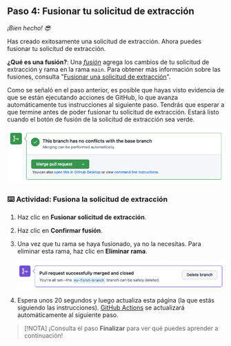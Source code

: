 <!--
  <<< Notas del autor: Paso 4 >>>
  Solo una nota histórica: la versión anterior de este paso requería responder
  a una revisión de solicitud de extracción antes de fusionar. La versión anterior también manejaba
  si los usuarios cerraban accidentalmente sin fusionar.
-->

## Paso 4: Fusionar tu solicitud de extracción

_¡Bien hecho! :sunglasses:_

Has creado exitosamente una solicitud de extracción. Ahora puedes fusionar tu solicitud de extracción.

**¿Qué es una fusión?**: Una _[fusión](https://docs.github.com/en/get-started/quickstart/github-glossary#merge)_ agrega los cambios de tu solicitud de extracción y rama en la rama `main`. Para obtener más información sobre las fusiones, consulta "[Fusionar una solicitud de extracción](https://docs.github.com/en/pull-requests/collaborating-with-pull-requests/incorporating-changes-from-a-pull-request/merging-a-pull-request)".

Como se señaló en el paso anterior, es posible que hayas visto evidencia de que se están ejecutando acciones de GitHub, lo que avanza automáticamente tus instrucciones al siguiente paso. Tendrás que esperar a que termine antes de poder fusionar tu solicitud de extracción. Estará listo cuando el botón de fusión de la solicitud de extracción sea verde.

![captura de pantalla del botón verde de fusión de solicitud de extracción](/images/Green-merge-pull-request.png)

### :keyboard: Actividad: Fusiona la solicitud de extracción

1. Haz clic en **Fusionar solicitud de extracción**.
2. Haz clic en **Confirmar fusión**.
3. Una vez que tu rama se haya fusionado, ya no la necesitas. Para eliminar esta rama, haz clic en **Eliminar rama**.

   <img alt="captura de pantalla que muestra el botón de eliminar rama" src="/images/delete-branch.png"/>

4. Espera unos 20 segundos y luego actualiza esta página (la que estás siguiendo las instrucciones). [GitHub Actions](https://docs.github.com/en/actions) se actualizará automáticamente al siguiente paso.

> [!NOTA]
> ¡Consulta el paso **Finalizar** para ver qué puedes aprender a continuación!
